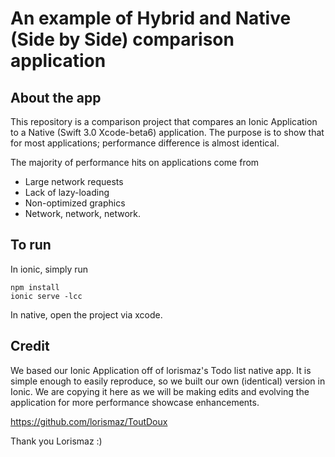 # An example of Hybrid and Native (Side by Side) comparison application

## About the app
This repository is a comparison project that compares an Ionic Application to a Native (Swift 3.0 Xcode-beta6) application.  The purpose is to show that for most applications; performance difference is almost identical.

The majority of performance hits on applications come from
* Large network requests
* Lack of lazy-loading
* Non-optimized graphics
* Network, network, network.

## To run

In ionic, simply run
```
npm install
ionic serve -lcc
```

In native, open the project via xcode.

## Credit

We based our Ionic Application off of lorismaz's Todo list native app.  It is simple enough to easily reproduce, so we built our own (identical) version in Ionic.  We are copying it here as we will be making edits and evolving the application for more performance showcase enhancements.

https://github.com/lorismaz/ToutDoux

Thank you Lorismaz :)
